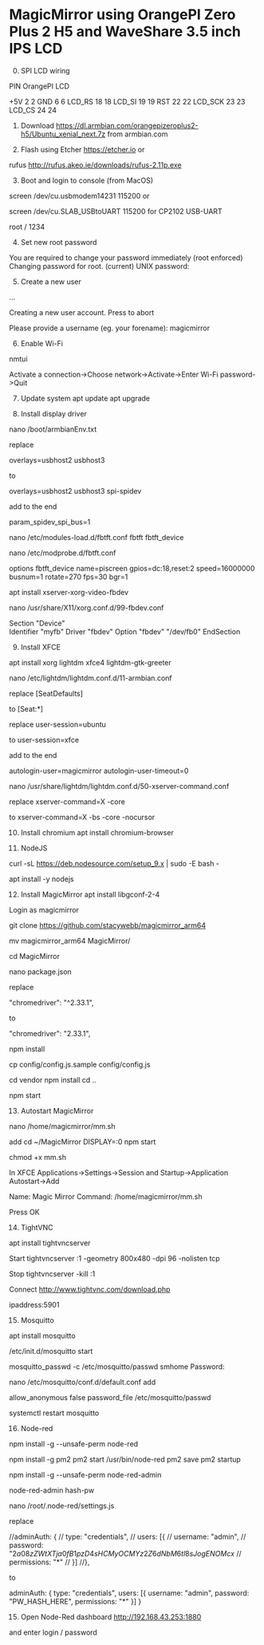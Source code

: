 # MagicMirror using OrangePI Zero Plus 2 H5 and WaveShare 3.5 inch IPS LCD

0. SPI LCD wiring

PIN		OrangePI	LCD

+5V		2			2
GND		6			6
LCD_RS	18			18
LCD_SI	19			19
RST		22			22
LCD_SCK	23			23
LCD_CS	24			24

1. Download
https://dl.armbian.com/orangepizeroplus2-h5/Ubuntu_xenial_next.7z
from armbian.com

2. Flash using Etcher 
https://etcher.io 
or

rufus
http://rufus.akeo.ie/downloads/rufus-2.11p.exe

3. Boot and login to console (from MacOS)

screen /dev/cu.usbmodem14231 115200
or

screen /dev/cu.SLAB_USBtoUART 115200 
for CP2102 USB-UART 

root / 1234

4. Set new root password

You are required to change your password immediately (root enforced)
Changing password for root.
(current) UNIX password:

5. Create a new user

 ...

Creating a new user account. Press <Ctrl-C> to abort

Please provide a username (eg. your forename): magicmirror

6. Enable Wi-Fi

nmtui

Activate a connection->Choose network->Activate->Enter Wi-Fi password->Quit

7. Update system 
apt update
apt upgrade

8. Install display driver

nano /boot/armbianEnv.txt

replace 

overlays=usbhost2 usbhost3

to 

overlays=usbhost2 usbhost3 spi-spidev

add to the end

param_spidev_spi_bus=1


nano /etc/modules-load.d/fbtft.conf
fbtft
fbtft_device

nano /etc/modprobe.d/fbtft.conf

options fbtft_device name=piscreen gpios=dc:18,reset:2 speed=16000000 busnum=1 rotate=270 fps=30 bgr=1

apt install xserver-xorg-video-fbdev

nano /usr/share/X11/xorg.conf.d/99-fbdev.conf

Section "Device"  
  Identifier "myfb"
  Driver "fbdev"
  Option "fbdev" "/dev/fb0"
EndSection
 

9. Install XFCE

apt install xorg lightdm xfce4 lightdm-gtk-greeter

nano /etc/lightdm/lightdm.conf.d/11-armbian.conf

replace
[SeatDefaults]

to
[Seat:*]

replace
user-session=ubuntu

to
user-session=xfce

add to the end

autologin-user=magicmirror
autologin-user-timeout=0

nano /usr/share/lightdm/lightdm.conf.d/50-xserver-command.conf

replace 
xserver-command=X -core

to
xserver-command=X -bs -core -nocursor


10. Install chromium
apt install chromium-browser

11. NodeJS

curl -sL https://deb.nodesource.com/setup_9.x | sudo -E bash -

apt install -y nodejs

12. Install MagicMirror
apt install libgconf-2-4

Login as magicmirror

git clone https://github.com/stacywebb/magicmirror_arm64

mv magicmirror_arm64 MagicMirror/

cd MagicMirror

nano package.json

replace 

 "chromedriver": "^2.33.1",
 
 to 
 
  "chromedriver": "2.33.1",

npm install

cp config/config.js.sample config/config.js

cd vendor
npm install
cd ..

npm start

13. Autostart MagicMirror

nano /home/magicmirror/mm.sh

add
cd ~/MagicMirror
DISPLAY=:0 npm start

chmod +x mm.sh

In XFCE Applications->Settings->Session and Startup->Application Autostart->Add

Name: Magic Mirror
Command: /home/magicmirror/mm.sh

Press OK

14. TightVNC

apt install tightvncserver

Start
tightvncserver :1 -geometry 800x480 -dpi 96 -nolisten tcp

Stop
tightvncserver -kill :1

Connect
http://www.tightvnc.com/download.php

ipaddress:5901

15. Mosquitto

apt install mosquitto

/etc/init.d/mosquitto start

mosquitto_passwd -c /etc/mosquitto/passwd smhome
Password:

nano /etc/mosquitto/conf.d/default.conf
add

allow_anonymous false
password_file /etc/mosquitto/passwd


systemctl restart mosquitto

16. Node-red

npm install -g --unsafe-perm node-red

npm install -g pm2
pm2 start /usr/bin/node-red
pm2 save
pm2 startup

npm install -g --unsafe-perm node-red-admin

node-red-admin hash-pw

nano /root/.node-red/settings.js

replace


//adminAuth: {
//    type: "credentials",
//    users: [{
//        username: "admin",
//        password: "$2a$08$zZWtXTja0fB1pzD4sHCMyOCMYz2Z6dNbM6tl8sJogENOMcx$
//        permissions: "*"
//    }]
//},


to 

adminAuth: {
    type: "credentials",
    users: [{
        username: "admin",
        password: "PW_HASH_HERE",
        permissions: "*"
    }]
} 

15. Open Node-Red dashboard
http://192.168.43.253:1880

and enter login / password

